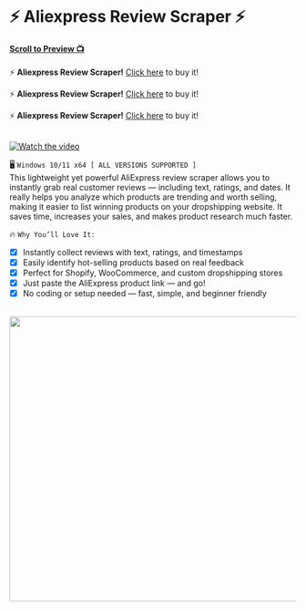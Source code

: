 # ⚡ Aliexpress Review Scraper ⚡
 
**<a href="#preview">Scroll to Preview 📺</a>**
<br><br>
⚡ **Aliexpress Review Scraper!** [Click here](https://scraper.mysellauth.com) to buy it!
 
⚡ **Aliexpress Review Scraper!** [Click here](https://scraper.mysellauth.com) to buy it!
 
⚡ **Aliexpress Review Scraper!** [Click here](https://scraper.mysellauth.com) to buy it!
<br><br>

[![Watch the video](https://media.discordapp.net/attachments/986659530563797023/1375123265512542238/Untitled-1.png?ex=68308ad7&is=682f3957&hm=417daad04ee036a9e6a85ecb21f7d7ed38a55801dc779eb136a523ff8e68a5d2&=&format=webp&quality=lossless&width=1376&height=958)](https://youtu.be/ZwJqXqIDs0o)

🖥️ `Windows 10/11 x64 [ ALL VERSIONS SUPPORTED ]`
<br>
This lightweight yet powerful AliExpress review scraper allows you to instantly grab real customer reviews — including text, ratings, and dates.
It really helps you analyze which products are trending and worth selling, making it easier to list winning products on your dropshipping website. It saves time, increases your sales, and makes product research much faster.
 
🔥 `Why You’ll Love It:`
<br>
- [x] Instantly collect reviews with text, ratings, and timestamps
- [x] Easily identify hot-selling products based on real feedback
- [x] Perfect for Shopify, WooCommerce, and custom dropshipping stores
- [x] Just paste the AliExpress product link — and go!
- [x] No coding or setup needed — fast, simple, and beginner friendly
<br />
 
 <div id="preview"></div>
 
 <img src="https://media.discordapp.net/attachments/986659530563797023/1375123265512542238/Untitled-1.png?ex=68308ad7&is=682f3957&hm=417daad04ee036a9e6a85ecb21f7d7ed38a55801dc779eb136a523ff8e68a5d2&=&format=webp&quality=lossless&width=1376&height=958" width="1000" height="500">
